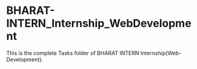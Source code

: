 # BHARAT-INTERN_Internship_WebDevelopment
This is the complete Tasks folder of BHARAT INTERN Internship(Web-Development).
